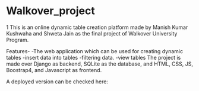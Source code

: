 # Walkover_project
1 This is an online dynamic table creation platform made by Manish Kumar Kushwaha and Shweta Jain as the final project of Walkover University Program.

Features-
-The web application which can be used for creating dynamic tables
-insert data into tables
-filtering data.
-view tables 
The project is made over Django as backend, SQLite as the database, and HTML, CSS, JS, Boostrap4, and Javascript as frontend.

A deployed version can be checked here: 
